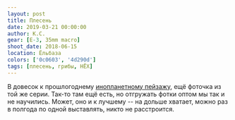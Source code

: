 ```yaml
---
layout: post
title: Плесень
date: 2019-03-21 00:00:00
author: К.С.
gear: [E-3, 35mm macro]
shoot_date: 2018-06-15
location: Ёльбаза
colors: ['0c0603', '4d290d']
tags: [плесень, грибы, НЁХ]
---
```

В довесок к прошлогоднему [инопланетному пейзажу](https://www.dxfoto.ru/2018/06/22.html), ещё фоточка из той же серии. Так-то там ещё есть, но отгружать фотки оптом мы так и не научились. Может, оно и к лучшему -- на дольше хватает, можно раз в полгода по одной выставлять, никто не расстроится.
